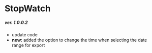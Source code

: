﻿# StopWatch

##### ver. 1.0.0.2

- update code
- **new:** added the option to change the time when selecting the date range for export
